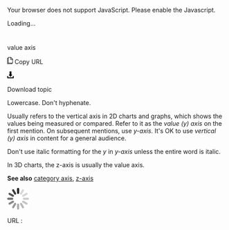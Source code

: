 Your browser does not support JavaScript. Please enable the Javascript.

Loading...

# 

value axis

![Copy URL](media/value-axis/Copy.png)
Copy URL

![Download](media/value-axis/Download.png)

Download topic

Lowercase. Don't hyphenate.

Usually
refers to the vertical axis in 2D charts and graphs, which shows
the values being measured or compared. Refer to it as the *value (y) axis* on the first mention. On subsequent mentions, use *y-axis*. It's OK to use *vertical (y) axis* in content for a general audience.

Don't use italic formatting for the *y* in *y-axis* unless the entire word is italic.

In 3D charts, the z-axis is usually the value axis. 

**See also** [category axis](https://worldready.cloudapp.net/Styleguide/Read?id=2700&topicid=33517), [z-axis](https://worldready.cloudapp.net/Styleguide/Read?id=2700&topicid=28863)

![In progress](media/value-axis/activity-large.gif)

URL :

